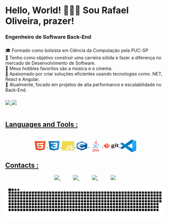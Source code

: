 <h1 align="left">Hello, World! 🙋🏽‍♂️ Sou Rafael Oliveira, prazer!</h1>

###

<h3 align="left">Engenheiro de Software Back-End</h3>

###

<p align="left">
🎓 Formado como bolsista em Ciência da Computação pela PUC-SP<br>
🎯 Tenho como objetivo construir uma carreira sólida e fazer a diferença no mercado de Desenvolvimento de Software.<br>
📖 Meus hobbies favoritos são a música e o cinema.<br>
🚀 Apaixonado por criar soluções eficientes usando tecnologias como .NET, React e Angular.<br>
💼 Atualmente, focado em projetos de alta performance e escalabilidade no Back-End.<br>

###
<div>
  <a href="https://github.com/R4f43lA94r3c1d0">
  <img height="158em" src="https://github-readme-stats.vercel.app/api?username=R4f43lA94r3c1d0&show_icons=true&theme=midnight-purple&include_all_commits=true&count_private=true"/>
  <img height="158em" src="https://github-readme-stats.vercel.app/api/top-langs/?username=R4f43lA94r3c1d0&layout=compact&langs_count=7&theme=midnight-purple"/>
</div>
  
<br>
  
<h2>Languages and Tools :</h2>

<div align="center" <!--style="display: inline_block"--><br>
 
  <img align="center" alt="HTML" height="30" width="40" src="https://raw.githubusercontent.com/devicons/devicon/master/icons/html5/html5-original.svg">
  <img align="center" alt="CSS" height="30" width="40" src="https://raw.githubusercontent.com/devicons/devicon/master/icons/css3/css3-original.svg">
  <img align="center" alt="Js" height="30" width="40" src="https://raw.githubusercontent.com/devicons/devicon/master/icons/javascript/javascript-plain.svg">
  <img align="center" alt="C" height="30" width="40" src="https://raw.githubusercontent.com/devicons/devicon/master/icons/c/c-original.svg">
  <img align="center" alt="Java" height="40" width="40" src="https://raw.githubusercontent.com/devicons/devicon/master/icons/java/java-original-wordmark.svg">
  <img align="center" alt="Git" height="40" width="50" src="https://raw.githubusercontent.com/devicons/devicon/master/icons/git/git-original-wordmark.svg">
  <img align="center" alt="VsCode" height="40" width="50" src="https://raw.githubusercontent.com/devicons/devicon/master/icons/vscode/vscode-original.svg">
  
   
</div>
  
## Contacts : 

<div  align="center"> 

  <a href="https://github.com/R4f43lA94r3c1d0">
        <img  src="https://img.shields.io/badge/github-%23100000.svg?&style=for-the-badge&logo=github&logoColor=white&link=mailto:https://github.com/R4f43lA94r3c1d0">
  </a>
   &nbsp;&nbsp;&nbsp;&nbsp;&nbsp;&nbsp;&nbsp;&nbsp;&nbsp;
  <a href="https://www.linkedin.com/in/rafael-aparecido-44351b18a" target="_blank"><img src="https://img.shields.io/badge/-LinkedIn-%230077B5?style=for-the-badge&logo=linkedin&logoColor=white" target="_blank" rel=noopener>
  </a> 
   &nbsp;&nbsp;&nbsp;&nbsp;&nbsp;&nbsp;&nbsp;&nbsp;&nbsp;
  <a href="mailto:rafaelaparecido.oliveirasilva@gmail.com">
        <img src="https://img.shields.io/badge/gmail-D14836?&style=for-the-badge&logo=gmail&logoColor=white&link=mailto:rafaelaparecido.oliveirasilva@gmail.com">
  </a>
  &nbsp;&nbsp;&nbsp;&nbsp;&nbsp;&nbsp;&nbsp;&nbsp;&nbsp;
  <a href="https://t.me/sams3pioL" target="_blank">
    <img src="https://img.shields.io/badge/-Telegram-FFFFFF?style=for-the-badge&logo=telegram&logoColor=white"/>
  </a>
  
  ![Snake animation](https://github.com/R4f43lA94r3c1d0/R4f43lA94r3c1d0/blob/output/github-contribution-grid-snake.svg)
 
</div>
